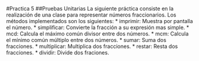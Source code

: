 #Practica 5
##Pruebas Unitarias
   La siguiente práctica consiste en la realización de una clase para representar números fraccionarios. Los métodos implementados son los siguientes:
	* imprimir:
		Muestra por pantalla el número.
	* simplificar:
		Convierte la fracción a su expresión mas simple.
	* mcd:
		Calcula el máximo común divisor entre dos números.
	* mcm:
		Calcula el mínimo común múltiplo entre dos números.
	* sumar:
		Suma dos fracciones.
	* multiplicar:
		Multiplica dos fracciones.
	* restar:
		Resta dos fracciones.
	* dividir:
		Divide dos fraciones.
